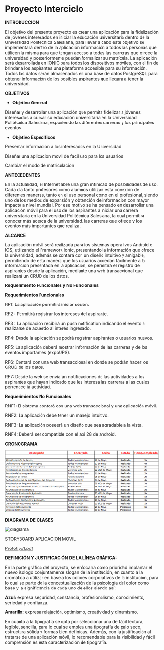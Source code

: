 # Proyecto Interciclo

**INTRODUCCION** 

El objetivo del presente proyecto es crear una aplicación para la fidelización de jóvenes interesados en iniciar la educación universitaria dentro de la Universidad Politécnica Salesiana, para llevar a cabo este objetivo se implementará dentro de la aplicación información a todos las personas que utilicen la misma para que tengan acceso a todas las carreras que ofrece la universidad y posteriormente puedan formalizar su matrícula. La aplicación será desarrollada en IONIC para todos los dispositivos móviles, con el fin de brindar a los aspirantes una plataforma accesible para su información. Todos los datos serán almacenados en una base de datos PostgreSQL para obtener información de los posibles aspirantes que llegara a tener la universidad. 


**OBJETIVOS**

 * **Objetivo General**

Diseñar y desarrollar una aplicación que permita fidelizar a jóvenes interesados a cursar su educación universitaria en la Universidad Politécnica Salesiana, exponiendo las diferentes carreras y los principales eventos


- **Objetivo Especificos** 


Presentar informacion a los interesados en la Universidad

Diseñar una aplicacion movil de facil uso para los usuarios

Cambiar el modo de matriculacion



**ANTECEDENTES**

En la actualidad, el Internet abre una gran infinidad de posibilidades de uso. Cada día tanto profesores como alumnos utilizan esta conexión de diferentes maneras, tanto en el uso personal como en el profesional, siendo uno de los medios de expansión y obtención de información con mayor impacto a nivel mundial.
Por ese motivo se ha pensado en desarrollar una aplicación móvil para el uso de los aspirantes a iniciar una carrera universitaria en la Universidad Politécnica Salesiana, la cual permitirá conocer más acerca de la universidad, las carreras que ofrece y los eventos más importantes que realiza.


**ALCANCE**

La aplicación móvil será realizada para los sistemas operativos Android e IOS, utilizando el Framework Ionic, presentando la información que ofrece la universidad, además se  contará con un diseño intuitivo y amigable, permitiendo de esta manera que los usuarios accedan fácilmente a la información presentada en la aplicación, se permitirá el registro de aspirantes desde la aplicación, mediante una web transaccional que realizará un CRUD de los datos. 

**Requerimiento Funcionales y No Funcionales**

**Requerimientos Funcionales**

RF1: La aplicación permitirá iniciar sesión.

RF2 : Permitirá registrar los intereses del aspirante.

RF3 : La aplicación recibirá un push notification indicando el evento a realizarse de acuerdo al interés ingresado.

RF4: Desde la aplicación se podrá registrar aspirantes o usuarios nuevos.

RF5: La aplicación deberá mostrar información de las carreras y de los eventos importantes (expoUPS).

RF6: Contará con una web transaccional en donde se podrán hacer los CRUD de los datos.

RF7: Desde la web se enviarán notificaciones de las actividades a los aspirantes que hayan indicado que les interesa las carreras a las cuales pertenece la actividad.

**Requerimientos No Funcionales**

RNF1: El sistema contará con una web transaccional y una aplicación móvil.  

RNF2: La aplicación debe tener un manejo intuitivo.

RNF3: La aplicación poseerá un diseño que sea agradable a la vista.

RNF4: Deberá ser compatible con el api 28 de android.

**CRONOGRAMA**

![alt tag](https://github.com/VeronicaG0907/ProyectoInterciclo/blob/master/cronograma.PNG)


**DIAGRAMA DE CLASES**

![diagrama](https://user-images.githubusercontent.com/47520065/58612743-3ac2a800-8279-11e9-80cb-f056ddc7fdd4.JPG)


STORYBOARD  APLICACION MOVIL


[Prototipo1.pdf](https://github.com/VeronicaG0907/ProyectoInterciclo/files/3242864/Prototipo1.pdf)


**DEFINICIÓN Y JUSTIFICACIÓN DE LA LÍNEA GRÁFICA:**

En la parte gráfica del proyecto, se enfocaría como prioridad implantar el nuevo isologo conjuntamente slogan de la institución, en cuanto a la cromática a utilizar en base a los colores corporativos de la institución, para lo cual se parte de la conceptualización de la psicología del color como base y la significancia de cada uno de ellos siendo así: 

**Azul:** expresa seguridad, constancia, profesionalismo, conocimiento, seriedad y confianza.

**Amarillo:** expresa relajación, optimismo, creatividad y dinamismo. 

En cuanto a la tipografía se opta por seleccionar una de fácil lectura, legible, sencilla, para lo cual se emplea una tipografía de palo seco, estructura sólida y formas bien definidas. Además, con la justificación al tratarse de una aplicación móvil, lo recomendable para la visibilidad y fácil comprensión es esta caracterización de tipografía.
